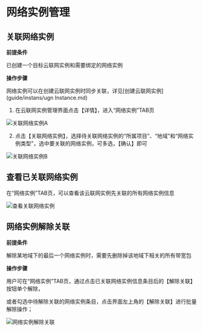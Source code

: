 # 网络实例管理

## 关联网络实例

**前提条件**

已创建一个目标云联网实例和需要绑定的网络实例

**操作步骤**

网络实例可以在创建云联网实例时同步关联，详见[创建云联网实例](guide/instans/ugn Instance.md)

1. 在云联网实例管理界面点击【详情】，进入“网络实例”TAB页

![关联网络实例A](D:\ina.li\云联网\20241028\images\关联网络实例A.png)

2. 点击【关联网络实例】，选择待关联网络实例的“所属项目”、“地域”和“网络实例类型”，选中要关联的网络实例，可多选，【确认】即可

![关联网络实例B](D:\ina.li\云联网\20241028\images\关联网络实例B.png)

## 查看已关联网络实例

在“网络实例”TAB页，可以查看该云联网实例先关联的所有网络实例信息

![查看关联网络实例](D:\ina.li\云联网\20241028\images\查看关联网络实例.png)



## 网络实例解除关联

**前提条件**

解除某地域下的最后一个网络实例时，需要先删除掉该地域下相关的所有带宽包

**操作步骤**

用户可在“网络实例”TAB页，通过点击已关联网络实例信息条目后的【解除关联】按钮单个解除，

或者勾选中待解除关联的网络实例条目，点击界面左上角的【解除关联】进行批量解除操作；

![网络实例解除关联](D:\ina.li\云联网\20241028\images\网络实例解除关联.png)



